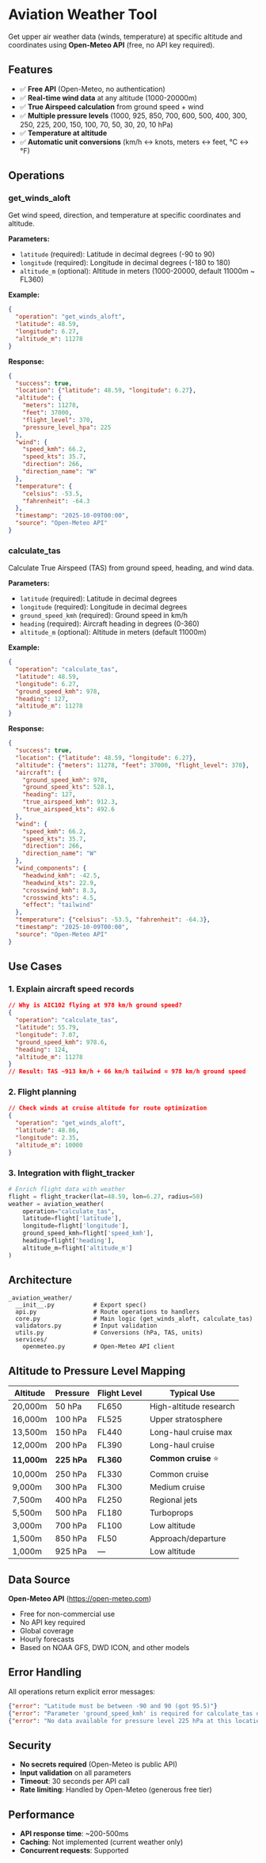 # Aviation Weather Tool

Get upper air weather data (winds, temperature) at specific altitude and coordinates using **Open-Meteo API** (free, no API key required).

## Features

- ✅ **Free API** (Open-Meteo, no authentication)
- ✅ **Real-time wind data** at any altitude (1000-20000m)
- ✅ **True Airspeed calculation** from ground speed + wind
- ✅ **Multiple pressure levels** (1000, 925, 850, 700, 600, 500, 400, 300, 250, 225, 200, 150, 100, 70, 50, 30, 20, 10 hPa)
- ✅ **Temperature at altitude**
- ✅ **Automatic unit conversions** (km/h ↔ knots, meters ↔ feet, °C ↔ °F)

## Operations

### get_winds_aloft

Get wind speed, direction, and temperature at specific coordinates and altitude.

**Parameters:**
- `latitude` (required): Latitude in decimal degrees (-90 to 90)
- `longitude` (required): Longitude in decimal degrees (-180 to 180)
- `altitude_m` (optional): Altitude in meters (1000-20000, default 11000m ~ FL360)

**Example:**
```json
{
  "operation": "get_winds_aloft",
  "latitude": 48.59,
  "longitude": 6.27,
  "altitude_m": 11278
}
```

**Response:**
```json
{
  "success": true,
  "location": {"latitude": 48.59, "longitude": 6.27},
  "altitude": {
    "meters": 11278,
    "feet": 37000,
    "flight_level": 370,
    "pressure_level_hpa": 225
  },
  "wind": {
    "speed_kmh": 66.2,
    "speed_kts": 35.7,
    "direction": 266,
    "direction_name": "W"
  },
  "temperature": {
    "celsius": -53.5,
    "fahrenheit": -64.3
  },
  "timestamp": "2025-10-09T00:00",
  "source": "Open-Meteo API"
}
```

### calculate_tas

Calculate True Airspeed (TAS) from ground speed, heading, and wind data.

**Parameters:**
- `latitude` (required): Latitude in decimal degrees
- `longitude` (required): Longitude in decimal degrees
- `ground_speed_kmh` (required): Ground speed in km/h
- `heading` (required): Aircraft heading in degrees (0-360)
- `altitude_m` (optional): Altitude in meters (default 11000m)

**Example:**
```json
{
  "operation": "calculate_tas",
  "latitude": 48.59,
  "longitude": 6.27,
  "ground_speed_kmh": 978,
  "heading": 127,
  "altitude_m": 11278
}
```

**Response:**
```json
{
  "success": true,
  "location": {"latitude": 48.59, "longitude": 6.27},
  "altitude": {"meters": 11278, "feet": 37000, "flight_level": 370},
  "aircraft": {
    "ground_speed_kmh": 978,
    "ground_speed_kts": 528.1,
    "heading": 127,
    "true_airspeed_kmh": 912.3,
    "true_airspeed_kts": 492.6
  },
  "wind": {
    "speed_kmh": 66.2,
    "speed_kts": 35.7,
    "direction": 266,
    "direction_name": "W"
  },
  "wind_components": {
    "headwind_kmh": -42.5,
    "headwind_kts": 22.9,
    "crosswind_kmh": 8.3,
    "crosswind_kts": 4.5,
    "effect": "tailwind"
  },
  "temperature": {"celsius": -53.5, "fahrenheit": -64.3},
  "timestamp": "2025-10-09T00:00",
  "source": "Open-Meteo API"
}
```

## Use Cases

### 1. Explain aircraft speed records
```json
// Why is AIC102 flying at 978 km/h ground speed?
{
  "operation": "calculate_tas",
  "latitude": 55.79,
  "longitude": 7.07,
  "ground_speed_kmh": 978.6,
  "heading": 124,
  "altitude_m": 11278
}
// Result: TAS ~913 km/h + 66 km/h tailwind = 978 km/h ground speed
```

### 2. Flight planning
```json
// Check winds at cruise altitude for route optimization
{
  "operation": "get_winds_aloft",
  "latitude": 48.86,
  "longitude": 2.35,
  "altitude_m": 10000
}
```

### 3. Integration with flight_tracker
```python
# Enrich flight data with weather
flight = flight_tracker(lat=48.59, lon=6.27, radius=50)
weather = aviation_weather(
    operation="calculate_tas",
    latitude=flight['latitude'],
    longitude=flight['longitude'],
    ground_speed_kmh=flight['speed_kmh'],
    heading=flight['heading'],
    altitude_m=flight['altitude_m']
)
```

## Architecture

```
_aviation_weather/
  __init__.py           # Export spec()
  api.py                # Route operations to handlers
  core.py               # Main logic (get_winds_aloft, calculate_tas)
  validators.py         # Input validation
  utils.py              # Conversions (hPa, TAS, units)
  services/
    openmeteo.py        # Open-Meteo API client
```

## Altitude to Pressure Level Mapping

| Altitude | Pressure | Flight Level | Typical Use |
|----------|----------|--------------|-------------|
| 20,000m | 50 hPa | FL650 | High-altitude research |
| 16,000m | 100 hPa | FL525 | Upper stratosphere |
| 13,500m | 150 hPa | FL440 | Long-haul cruise max |
| 12,000m | 200 hPa | FL390 | Long-haul cruise |
| **11,000m** | **225 hPa** | **FL360** | **Common cruise** ⭐ |
| 10,000m | 250 hPa | FL330 | Common cruise |
| 9,000m | 300 hPa | FL300 | Medium cruise |
| 7,500m | 400 hPa | FL250 | Regional jets |
| 5,500m | 500 hPa | FL180 | Turboprops |
| 3,000m | 700 hPa | FL100 | Low altitude |
| 1,500m | 850 hPa | FL50 | Approach/departure |
| 1,000m | 925 hPa | — | Low altitude |

## Data Source

**Open-Meteo API** (https://open-meteo.com)
- Free for non-commercial use
- No API key required
- Global coverage
- Hourly forecasts
- Based on NOAA GFS, DWD ICON, and other models

## Error Handling

All operations return explicit error messages:
```json
{"error": "Latitude must be between -90 and 90 (got 95.5)"}
{"error": "Parameter 'ground_speed_kmh' is required for calculate_tas operation"}
{"error": "No data available for pressure level 225 hPa at this location"}
```

## Security

- **No secrets required** (Open-Meteo is public API)
- **Input validation** on all parameters
- **Timeout**: 30 seconds per API call
- **Rate limiting**: Handled by Open-Meteo (generous free tier)

## Performance

- **API response time**: ~200-500ms
- **Caching**: Not implemented (current weather only)
- **Concurrent requests**: Supported
